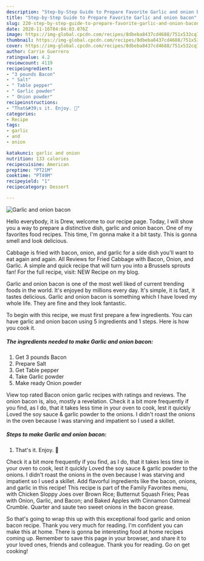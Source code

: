 ```yaml
---
description: "Step-by-Step Guide to Prepare Favorite Garlic and onion bacon"
title: "Step-by-Step Guide to Prepare Favorite Garlic and onion bacon"
slug: 220-step-by-step-guide-to-prepare-favorite-garlic-and-onion-bacon
date: 2020-11-16T04:04:03.076Z
image: https://img-global.cpcdn.com/recipes/8dbeba8437cd4688/751x532cq70/garlic-and-onion-bacon-recipe-main-photo.jpg
thumbnail: https://img-global.cpcdn.com/recipes/8dbeba8437cd4688/751x532cq70/garlic-and-onion-bacon-recipe-main-photo.jpg
cover: https://img-global.cpcdn.com/recipes/8dbeba8437cd4688/751x532cq70/garlic-and-onion-bacon-recipe-main-photo.jpg
author: Carrie Guerrero
ratingvalue: 4.2
reviewcount: 4119
recipeingredient:
- "3 pounds Bacon"
- " Salt"
- " Table pepper"
- " Garlic powder"
- " Onion powder"
recipeinstructions:
- "That&#39;s it. Enjoy. 🙂"
categories:
- Recipe
tags:
- garlic
- and
- onion

katakunci: garlic and onion 
nutrition: 133 calories
recipecuisine: American
preptime: "PT21M"
cooktime: "PT49M"
recipeyield: "1"
recipecategory: Dessert

---
```



![Garlic and onion bacon](https://img-global.cpcdn.com/recipes/8dbeba8437cd4688/751x532cq70/garlic-and-onion-bacon-recipe-main-photo.jpg)

Hello everybody, it is Drew, welcome to our recipe page. Today, I will show you a way to prepare a distinctive dish, garlic and onion bacon. One of my favorites food recipes. This time, I'm gonna make it a bit tasty. This is gonna smell and look delicious.

Cabbage is fried with bacon, onion, and garlic for a side dish you&#39;ll want to eat again and again. All Reviews for Fried Cabbage with Bacon, Onion, and Garlic. A simple and quick recipe that will turn you into a Brussels sprouts fan! For the full recipe, visit: NEW Recipe on my blog.

Garlic and onion bacon is one of the most well liked of current trending foods in the world. It's enjoyed by millions every day. It's simple, it is fast, it tastes delicious. Garlic and onion bacon is something which I have loved my whole life. They are fine and they look fantastic.


To begin with this recipe, we must first prepare a few ingredients. You can have garlic and onion bacon using 5 ingredients and 1 steps. Here is how you cook it.

<!--inarticleads1-->

##### The ingredients needed to make Garlic and onion bacon:

1. Get 3 pounds Bacon
1. Prepare  Salt
1. Get  Table pepper
1. Take  Garlic powder
1. Make ready  Onion powder


View top rated Bacon onion garlic recipes with ratings and reviews. The onion bacon is, also, mostly a revelation. Check it a bit more frequently if you find, as I do, that it takes less time in your oven to cook, lest it quickly Loved the soy sauce &amp; garlic powder to the onions. I didn&#39;t roast the onions in the oven because I was starving and impatient so I used a skillet. 

<!--inarticleads2-->

##### Steps to make Garlic and onion bacon:

1. That&#39;s it. Enjoy. 🙂


Check it a bit more frequently if you find, as I do, that it takes less time in your oven to cook, lest it quickly Loved the soy sauce &amp; garlic powder to the onions. I didn&#39;t roast the onions in the oven because I was starving and impatient so I used a skillet. Add flavorful ingredients like the bacon, onions, and garlic in this recipe! This recipe is part of the Family Favorites menu, with Chicken Sloppy Joes over Brown Rice; Butternut Squash Fries; Peas with Onion, Garlic, and Bacon; and Baked Apples with Cinnamon Oatmeal Crumble. Quarter and saute two sweet onions in the bacon grease. 

So that's going to wrap this up with this exceptional food garlic and onion bacon recipe. Thank you very much for reading. I'm confident you can make this at home. There is gonna be interesting food at home recipes coming up. Remember to save this page in your browser, and share it to your loved ones, friends and colleague. Thank you for reading. Go on get cooking!
